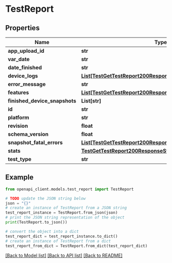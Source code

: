 # TestReport


## Properties

Name | Type | Description | Notes
------------ | ------------- | ------------- | -------------
**app_upload_id** | **str** |  | 
**var_date** | **str** |  | 
**date_finished** | **str** |  | 
**device_logs** | [**List[TestGetTestReport200ResponseDeviceLogsInner]**](TestGetTestReport200ResponseDeviceLogsInner.md) |  | 
**error_message** | **str** |  | [optional] 
**features** | [**List[TestGetTestReport200ResponseFeaturesInner]**](TestGetTestReport200ResponseFeaturesInner.md) |  | 
**finished_device_snapshots** | **List[str]** |  | 
**id** | **str** |  | 
**platform** | **str** |  | 
**revision** | **float** |  | 
**schema_version** | **float** |  | 
**snapshot_fatal_errors** | [**List[TestGetTestReport200ResponseSnapshotFatalErrorsInner]**](TestGetTestReport200ResponseSnapshotFatalErrorsInner.md) |  | [optional] 
**stats** | [**TestGetTestReport200ResponseStats**](TestGetTestReport200ResponseStats.md) |  | 
**test_type** | **str** |  | 

## Example

```python
from openapi_client.models.test_report import TestReport

# TODO update the JSON string below
json = "{}"
# create an instance of TestReport from a JSON string
test_report_instance = TestReport.from_json(json)
# print the JSON string representation of the object
print(TestReport.to_json())

# convert the object into a dict
test_report_dict = test_report_instance.to_dict()
# create an instance of TestReport from a dict
test_report_from_dict = TestReport.from_dict(test_report_dict)
```
[[Back to Model list]](../README.md#documentation-for-models) [[Back to API list]](../README.md#documentation-for-api-endpoints) [[Back to README]](../README.md)


